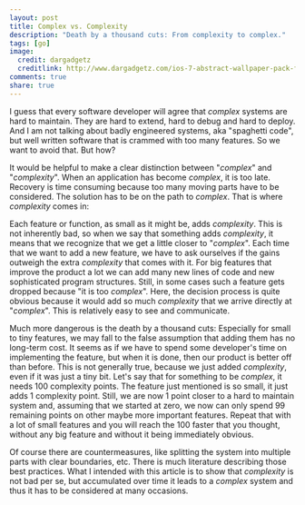 ```yaml
---
layout: post
title: Complex vs. Complexity
description: "Death by a thousand cuts: From complexity to complex."
tags: [go]
image:
  credit: dargadgetz
  creditlink: http://www.dargadgetz.com/ios-7-abstract-wallpaper-pack-for-iphone-5-and-ipod-touch-retina/
comments: true
share: true
---
```


I guess that every software developer will agree that *complex* systems are hard to maintain. They are hard to extend, hard to debug and hard to deploy. And I am not talking about badly engineered systems, aka "spaghetti code", but well written software that is crammed with too many features. So we want to avoid that. But how?

It would be helpful to make a clear distinction between "*complex*" and "*complexity*". When an application has become *complex*, it is too late. Recovery is time consuming because too many moving parts have to be considered. The solution has to be on the path to *complex*. That is where *complexity* comes in:

Each feature or function, as small as it might be, adds *complexity*. This is not inherently bad, so when we say that something adds *complexity*, it means that we recognize that we get a little closer to "*complex*". Each time that we want to add a new feature, we have to ask ourselves if the gains outweigh the extra *complexity* that comes with it. For big features that improve the product a lot we can add many new lines of code and new sophisticated program structures. Still, in some cases such a feature gets dropped because "it is too *complex*". Here, the decision process is quite obvious because it would add so much *complexity* that we arrive directly at "*complex*". This is relatively easy to see and communicate.

Much more dangerous is the death by a thousand cuts: Especially for small to tiny features, we may fall to the false assumption that adding them has no long-term cost. It seems as if we have to spend some developer's time on implementing the feature, but when it is done, then our product is better off than before. This is not generally true, because we just added *complexity*, even if it was just a tiny bit. Let's say that for something to be *complex*, it needs 100 complexity points. The feature just mentioned is so small, it just adds 1 complexity point. Still, we are now 1 point closer to a hard to maintain system and, assuming that we started at zero, we now can only spend 99 remaining points on other maybe more important features. Repeat that with a lot of small features and you will reach the 100 faster that you thought, without any big feature and without it being immediately obvious.

Of course there are countermeasures, like splitting the system into multiple parts with clear boundaries, etc. There is much literature describing those best practices. What I intended with this article is to show that *complexity* is not bad per se, but accumulated over time it leads to a *complex* system and thus it has to be considered at many occasions.
